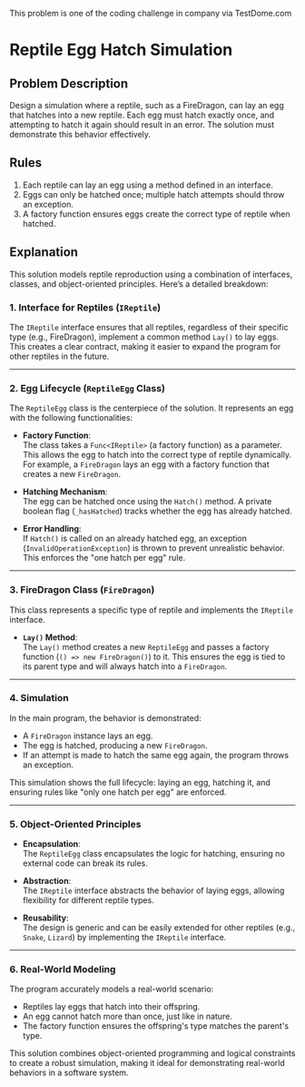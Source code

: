 This problem is one of the coding challenge in company via TestDome.com
# Reptile Egg Hatch Simulation

## Problem Description  
Design a simulation where a reptile, such as a FireDragon, can lay an egg that hatches into a new reptile. Each egg must hatch exactly once, and attempting to hatch it again should result in an error. The solution must demonstrate this behavior effectively.

## Rules  
1. Each reptile can lay an egg using a method defined in an interface.  
2. Eggs can only be hatched once; multiple hatch attempts should throw an exception.  
3. A factory function ensures eggs create the correct type of reptile when hatched.  

## Explanation  

This solution models reptile reproduction using a combination of interfaces, classes, and object-oriented principles. Here’s a detailed breakdown:  

### 1. **Interface for Reptiles (`IReptile`)**  
The `IReptile` interface ensures that all reptiles, regardless of their specific type (e.g., FireDragon), implement a common method `Lay()` to lay eggs. This creates a clear contract, making it easier to expand the program for other reptiles in the future.

---

### 2. **Egg Lifecycle (`ReptileEgg` Class)**  
The `ReptileEgg` class is the centerpiece of the solution. It represents an egg with the following functionalities:  

- **Factory Function**:  
  The class takes a `Func<IReptile>` (a factory function) as a parameter. This allows the egg to hatch into the correct type of reptile dynamically. For example, a `FireDragon` lays an egg with a factory function that creates a new `FireDragon`.  

- **Hatching Mechanism**:  
  The egg can be hatched once using the `Hatch()` method. A private boolean flag (`_hasHatched`) tracks whether the egg has already hatched.  

- **Error Handling**:  
  If `Hatch()` is called on an already hatched egg, an exception (`InvalidOperationException`) is thrown to prevent unrealistic behavior. This enforces the "one hatch per egg" rule.

---

### 3. **FireDragon Class (`FireDragon`)**  
This class represents a specific type of reptile and implements the `IReptile` interface.  

- **`Lay()` Method**:  
  The `Lay()` method creates a new `ReptileEgg` and passes a factory function (`() => new FireDragon()`) to it. This ensures the egg is tied to its parent type and will always hatch into a `FireDragon`.  

---

### 4. **Simulation**  
In the main program, the behavior is demonstrated:  

- A `FireDragon` instance lays an egg.  
- The egg is hatched, producing a new `FireDragon`.  
- If an attempt is made to hatch the same egg again, the program throws an exception.  

This simulation shows the full lifecycle: laying an egg, hatching it, and ensuring rules like "only one hatch per egg" are enforced.

---

### 5. **Object-Oriented Principles**  
- **Encapsulation**:  
  The `ReptileEgg` class encapsulates the logic for hatching, ensuring no external code can break its rules.  

- **Abstraction**:  
  The `IReptile` interface abstracts the behavior of laying eggs, allowing flexibility for different reptile types.  

- **Reusability**:  
  The design is generic and can be easily extended for other reptiles (e.g., `Snake`, `Lizard`) by implementing the `IReptile` interface.  

---

### 6. **Real-World Modeling**  
The program accurately models a real-world scenario:  
- Reptiles lay eggs that hatch into their offspring.  
- An egg cannot hatch more than once, just like in nature.  
- The factory function ensures the offspring's type matches the parent's type.

This solution combines object-oriented programming and logical constraints to create a robust simulation, making it ideal for demonstrating real-world behaviors in a software system.
